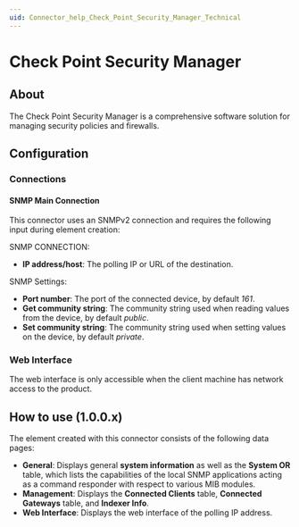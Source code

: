```yaml
---
uid: Connector_help_Check_Point_Security_Manager_Technical
---
```


# Check Point Security Manager

## About

The Check Point Security Manager is a comprehensive software solution for managing security policies and firewalls.

## Configuration

### Connections

#### SNMP Main Connection

This connector uses an SNMPv2 connection and requires the following input during element creation:

SNMP CONNECTION:

- **IP address/host**: The polling IP or URL of the destination.

SNMP Settings:

- **Port number**: The port of the connected device, by default *161*.
- **Get community string**: The community string used when reading values from the device, by default *public*.
- **Set community string**: The community string used when setting values on the device, by default *private*.

### Web Interface

The web interface is only accessible when the client machine has network access to the product.

## How to use (1.0.0.x)

The element created with this connector consists of the following data pages:

- **General**: Displays general **system information** as well as the **System OR** table, which lists the capabilities of the local SNMP applications acting as a command responder with respect to various MIB modules.
- **Management**: Displays the **Connected Clients** table, **Connected Gateways** table, and **Indexer Info**.
- **Web Interface**: Displays the web interface of the polling IP address.
